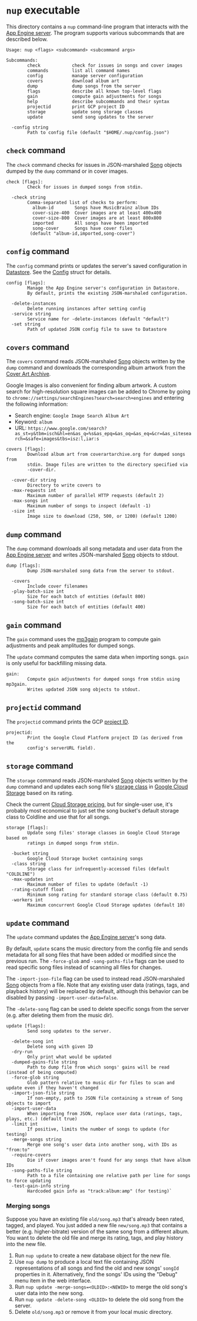 # `nup` executable

This directory contains a `nup` command-line program that interacts with the
[App Engine server]. The program supports various subcommands that are
described below.

[App Engine server]: ../../server

```
Usage: nup <flags> <subcommand> <subcommand args>

Subcommands:
        check            check for issues in songs and cover images
        commands         list all command names
        config           manage server configuration
        covers           download album art
        dump             dump songs from the server
        flags            describe all known top-level flags
        gain             compute gain adjustments for songs
        help             describe subcommands and their syntax
        projectid        print GCP project ID
        storage          update song storage classes
        update           send song updates to the server

  -config string
        Path to config file (default "$HOME/.nup/config.json")
```

## `check` command

The `check` command checks for issues in JSON-marshaled [Song] objects dumped by
the `dump` command or in cover images.

[Song]: ../../server/db/song.go

```
check [flags]:
        Check for issues in dumped songs from stdin.

  -check string
        Comma-separated list of checks to perform:
          album-id        Songs have MusicBrainz album IDs
          cover-size-400  Cover images are at least 400x400
          cover-size-800  Cover images are at least 800x800
          imported        All songs have been imported
          song-cover      Songs have cover files
         (default "album-id,imported,song-cover")
```

## `config` command

The `config` command prints or updates the server's saved configuration in
[Datastore]. See the [Config](../../server/config/config.go) struct for details.

```
config [flags]:
        Manage the App Engine server's configuration in Datastore.
        By default, prints the existing JSON-marshaled configuration.

  -delete-instances
        Delete running instances after setting config
  -service string
        Service name for -delete-instances (default "default")
  -set string
        Path of updated JSON config file to save to Datastore
```

[Datastore]: https://cloud.google.com/datastore

## `covers` command

The `covers` command reads JSON-marshaled [Song] objects written by the `dump`
command and downloads the corresponding album artwork from the [Cover Art
Archive].

Google Images is also convenient for finding album artwork. A custom search for
high-resolution square images can be added to Chrome by going to
`chrome://settings/searchEngines?search=search+engines` and entering the
following information:

*   Search engine: `Google Image Search Album Art`
*   Keyword: `album`
*   URL: `https://www.google.com/search?as_st=y&tbm=isch&hl=en&as_q=%s&as_epq=&as_oq=&as_eq=&cr=&as_sitesearch=&safe=images&tbs=isz:l,iar:s`

[Cover Art Archive]: https://coverartarchive.org/

```
covers [flags]:
        Download album art from coverartarchive.org for dumped songs from
        stdin. Image files are written to the directory specified via
        -cover-dir.

  -cover-dir string
        Directory to write covers to
  -max-requests int
        Maximum number of parallel HTTP requests (default 2)
  -max-songs int
        Maximum number of songs to inspect (default -1)
  -size int
        Image size to download (250, 500, or 1200) (default 1200)
```

## `dump` command

The `dump` command downloads all song metadata and user data from the [App
Engine server] and writes JSON-marshaled [Song] objects to stdout.

```
dump [flags]:
        Dump JSON-marshaled song data from the server to stdout.

  -covers
        Include cover filenames
  -play-batch-size int
        Size for each batch of entities (default 800)
  -song-batch-size int
        Size for each batch of entities (default 400)
```

## `gain` command

The `gain` command uses the [mp3gain] program to compute gain adjustments and
peak amplitudes for dumped songs.

The `update` command computes the same data when importing songs. `gain` is
only useful for backfilling missing data.

[mp3gain]: http://mp3gain.sourceforge.net/

```
gain:
        Compute gain adjustments for dumped songs from stdin using mp3gain.
        Writes updated JSON song objects to stdout.
```

## `projectid` command

The `projectid` command prints the GCP [project ID].

[project ID]: https://cloud.google.com/resource-manager/docs/creating-managing-projects#before_you_begin

```
projectid:
        Print the Google Cloud Platform project ID (as derived from the
        config's serverURL field).
```

## `storage` command

The `storage` command reads JSON-marshaled [Song] objects written by the `dump`
command and updates each song file's [storage class] in [Google Cloud Storage]
based on its rating.

Check the current [Cloud Storage pricing], but for single-user use, it's
probably most economical to just set the song bucket's default storage class to
Coldline and use that for all songs.

[Google Cloud Storage]: https://cloud.google.com/storage
[storage class]: https://cloud.google.com/storage/docs/storage-classes
[Cloud Storage pricing]: https://cloud.google.com/storage/pricing

```
storage [flags]:
        Update song files' storage classes in Google Cloud Storage based on
        ratings in dumped songs from stdin.

  -bucket string
        Google Cloud Storage bucket containing songs
  -class string
        Storage class for infrequently-accessed files (default "COLDLINE")
  -max-updates int
        Maximum number of files to update (default -1)
  -rating-cutoff float
        Minimum song rating for standard storage class (default 0.75)
  -workers int
        Maximum concurrent Google Cloud Storage updates (default 10)
```

## `update` command

The `update` command updates the [App Engine server]'s song data.

By default, `update` scans the music directory from the config file and sends
metadata for all song files that have been added or modified since the previous
run. The `-force-glob` and `-song-paths-file` flags can be used to read specific
song files instead of scanning all files for changes.

The `-import-json-file` flag can be used to instead read JSON-marshaled [Song]
objects from a file. Note that any existing user data (ratings, tags, and
playback history) will be replaced by default, although this behavior can be
disabled by passing `-import-user-data=false`.

The `-delete-song` flag can be used to delete specific songs from the server
(e.g. after deleting them from the music dir).

```
update [flags]:
        Send song updates to the server.

  -delete-song int
        Delete song with given ID
  -dry-run
        Only print what would be updated
  -dumped-gains-file string
        Path to dump file from which songs' gains will be read (instead of being computed)
  -force-glob string
        Glob pattern relative to music dir for files to scan and update even if they haven't changed
  -import-json-file string
        If non-empty, path to JSON file containing a stream of Song objects to import
  -import-user-data
        When importing from JSON, replace user data (ratings, tags, plays, etc.) (default true)
  -limit int
        If positive, limits the number of songs to update (for testing)
  -merge-songs string
        Merge one song's user data into another song, with IDs as "from:to"
  -require-covers
        Die if cover images aren't found for any songs that have album IDs
  -song-paths-file string
        Path to a file containing one relative path per line for songs to force updating
  -test-gain-info string
        Hardcoded gain info as "track:album:amp" (for testing)`
```

### Merging songs

Suppose you have an existing file `old/song.mp3` that's already been rated,
tagged, and played. You just added a new file `new/song.mp3` that contains a
better (e.g. higher-bitrate) version of the same song from a different album.
You want to delete the old file and merge its rating, tags, and play history
into the new file.

1.  Run `nup update` to create a new database object for the new file.
2.  Use `nup dump` to produce a local text file containing JSON representations
    of all songs and find the old and new songs' `songId` properties in it.
    Alternatively, find the songs' IDs using the "Debug" menu item in the web
    interface.
3.  Run `nup update -merge-songs=<OLDID>:<NEWID>` to merge the old song's user
    data into the new song.
4.  Run `nup update -delete-song <OLDID>` to delete the old song from the
    server.
5.  Delete `old/song.mp3` or remove it from your local music directory.
